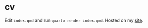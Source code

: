 # cv

Edit `index.qmd` and run `quarto render index.qmd`. Hosted on my [site](https://theorashid.github.io/markdown-cv/).
